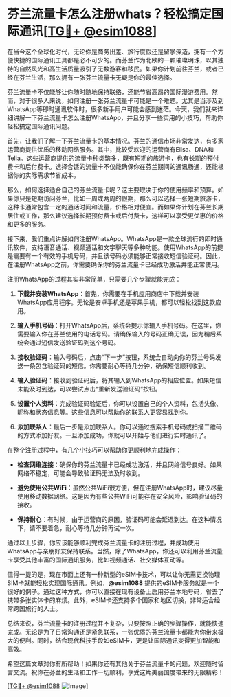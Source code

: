 # 芬兰流量卡怎么注册whats？轻松搞定国际通讯[[TG💪+ @esim1088](https://t.me/s/esim1088)]

在当今这个全球化时代，无论你是商务出差、旅行度假还是留学深造，拥有一个方便快捷的国际通讯工具都是必不可少的。而芬兰作为北欧的一颗璀璨明珠，以其独特的自然风光和高生活质量吸引了无数游客和移民。如果你计划前往芬兰，或者已经在芬兰生活，那么拥有一张芬兰流量卡无疑是你的最佳选择。

芬兰流量卡不仅能够让你随时随地保持联络，还能节省高昂的国际漫游费用。然而，对于很多人来说，如何注册一张芬兰流量卡可能是一个难题。尤其是当涉及到WhatsApp等即时通讯软件时，很多新手用户可能会感到迷茫。今天，我们就来详细讲解一下芬兰流量卡怎么注册WhatsApp，并且分享一些实用的小技巧，帮助你轻松搞定国际通讯问题。

首先，让我们了解一下芬兰流量卡的基本情况。芬兰的通信市场非常发达，有多家运营商提供优质的移动网络服务。其中，比较受欢迎的运营商有Elisa、DNA和Telia。这些运营商提供的流量卡种类繁多，既有短期的旅游卡，也有长期的预付费卡和后付费卡。选择合适的流量卡不仅能确保你在芬兰期间的通讯畅通，还能根据你的实际需求节省成本。

那么，如何选择适合自己的芬兰流量卡呢？这主要取决于你的使用频率和预算。如果你只是短期访问芬兰，比如一周或两周的假期，那么可以选择一张短期旅游卡，这种卡通常包含一定的通话时间和流量，价格相对便宜。而如果你计划在芬兰长期居住或工作，那么建议选择长期预付费卡或后付费卡，这样可以享受更优惠的价格和更多的服务。

接下来，我们重点讲解如何注册WhatsApp。WhatsApp是一款全球流行的即时通讯软件，支持语音通话、视频通话和文字聊天等多种功能。使用WhatsApp的前提是需要有一个有效的手机号码，并且该号码必须能够正常接收短信验证码。因此，在注册WhatsApp之前，你需要确保你的芬兰流量卡已经成功激活并能正常使用。

注册WhatsApp的过程其实非常简单，只需要几个步骤就能完成：

1. **下载并安装WhatsApp**：首先，你需要在手机应用商店中下载并安装WhatsApp应用程序。无论是安卓手机还是苹果手机，都可以轻松找到这款应用。

2. **输入手机号码**：打开WhatsApp后，系统会提示你输入手机号码。在这里，你需要输入你在芬兰使用的电话号码。请确保输入的号码正确无误，因为稍后系统会通过短信发送验证码到这个号码。

3. **接收验证码**：输入号码后，点击“下一步”按钮，系统会自动向你的芬兰号码发送一条包含验证码的短信。你需要耐心等待几分钟，确保短信顺利收到。

4. **输入验证码**：接收到验证码后，将其输入到WhatsApp的相应位置。如果短信未能及时到达，可以尝试点击“重新发送验证码”按钮。

5. **设置个人资料**：完成验证码验证后，你可以设置自己的个人资料，包括头像、昵称和状态信息等。这些信息可以帮助你的联系人更容易找到你。

6. **添加联系人**：最后一步是添加联系人。你可以通过搜索手机号码或扫描二维码的方式添加好友。一旦添加成功，你就可以开始与他们进行实时通讯了。

在整个注册过程中，有几个小技巧可以帮助你更顺利地完成操作：

- **检查网络连接**：确保你的芬兰流量卡已经成功激活，并且网络信号良好。如果网络不稳定，可能会导致验证码无法及时收到。
  
- **避免使用公共WiFi**：虽然公共WiFi很方便，但在注册WhatsApp时，建议尽量使用移动数据网络。这是因为有些公共WiFi可能存在安全风险，影响验证码的接收。

- **保持耐心**：有时候，由于运营商的原因，验证码可能会延迟到达。在这种情况下，请不要着急，耐心等待几分钟再试一次。

通过以上步骤，你应该能够顺利完成芬兰流量卡的注册过程，并成功使用WhatsApp与亲朋好友保持联系。当然，除了WhatsApp，你还可以利用芬兰流量卡享受其他丰富的国际通讯服务，比如视频通话、社交媒体互动等。

值得一提的是，现在市面上还有一种新型的eSIM卡技术，可以让你无需更换物理SIM卡就能轻松实现国际通讯。例如，**@esim1088** 提供的eSIM卡服务就是一个很好的例子。通过这种方式，你可以直接在现有设备上启用芬兰本地号码，省去了携带多张实体卡的麻烦。此外，eSIM卡还支持多个国家和地区切换，非常适合经常跨国旅行的人士。

总结来说，芬兰流量卡的注册过程并不复杂，只要按照正确的步骤操作，就能快速完成。无论是为了日常沟通还是紧急联系，一张优质的芬兰流量卡都能为你带来极大的便利。同时，结合现代科技手段如eSIM卡，更是让国际通讯变得更加智能和高效。

希望这篇文章对你有所帮助！如果你还有其他关于芬兰流量卡的问题，欢迎随时留言交流。祝你在芬兰的生活和工作一切顺利，享受这片美丽国度带来的无限精彩！

[[TG💪+ @esim1088](https://t.me/s/esim1088) ![Image](https://i.postimg.cc/4NQfJmqS/Snipaste-2025-05-13-00-14-12.png)]
